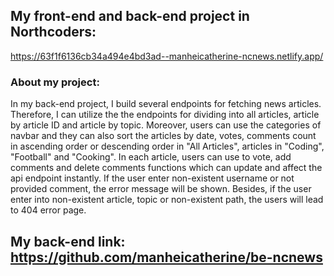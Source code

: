 ## My front-end and back-end project in Northcoders:
https://63f1f6136cb34a494e4bd3ad--manheicatherine-ncnews.netlify.app/

### About my project:
In my back-end project, I build several endpoints for fetching news articles.
Therefore, I can utilize the the endpoints for dividing into all articles, article by article ID and article by topic. Moreover, users can use the categories of navbar and they can also sort the articles by date, votes, comments count in ascending order or descending order in "All Articles", articles in "Coding", "Football" and "Cooking".
In each article, users can use to vote, add comments and delete comments functions which can update and affect the api endpoint instantly. If the user enter non-existent username or not provided comment, the error message will be shown.
Besides, if the user enter into  non-existent article, topic or non-existent path, the users will lead to 404 error page. 


## My back-end link: https://github.com/manheicatherine/be-ncnews
